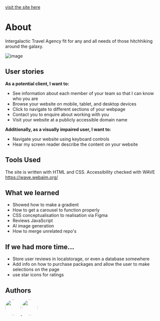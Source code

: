 [visit the site here](https://fac31.github.io/Jana-Todd/)

# About

Intergalactic Travel Agency fit for any and all needs of those hitchhiking around the galaxy.

![image](https://github.com/fac31/Jana-Todd/assets/49396588/fae9b759-e064-4d5e-9de2-23997aa7eb60)

## User stories

**As a potential client, I want to:**

- See information about each member of your team so that I can know who you are
- Browse your website on mobile, tablet, and desktop devices
- Click to navigate to different sections of your webpage
- Contact you to enquire about working with you
- Visit your website at a publicly accessible domain name

**Additionally, as a visually impaired user, I want to:**

- Navigate your website using keyboard controls
- Hear my screen reader describe the content on your website

## Tools Used

The site is written with HTML and CSS. Accessibility checked with WAVE https://wave.webaim.org/

## What we learned

- Showed how to make a gradient
- How to get a carousel to function properly
- CSS conceptualisation to realisation via Figma
- Reviews JavaScript
- AI image generation
- How to merge unrelated repo's

## If we had more time...

- Store user reviews in localstorage, or even a database somewhere
- Add info on how to purchase packages and allow the user to make selections on the page
- use star icons for ratings
  
## Authors

<a href="https://github.com/tt01924">
  <img src="https://avatars.githubusercontent.com/u/150555214?v=4" style="border-radius: 50%; width: 50px;">
</a>
<a href="https://github.com/sulphite">
  <img src="https://avatars.githubusercontent.com/u/49396588?v=4" style="border-radius: 50%; width: 50px;">
</a>
